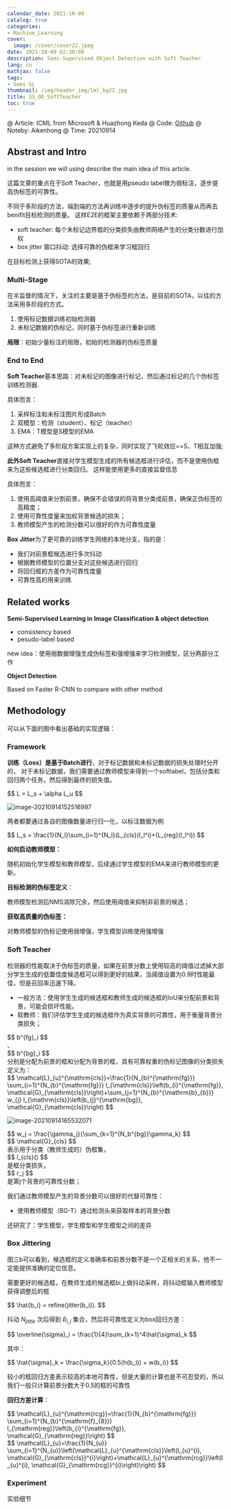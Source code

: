```yaml
---
calendar_date: 2021-10-09
catalog: true
categories:
- Machine_Learning
cover:
  image: /cover/cover22.jpeg
date: 2021-10-09 02:30:08
description: Semi-Supervised Object Detection with Soft Teacher
lang: cn
mathjax: false
tags:
- Semi-SL
thumbnail: /img/header_img/lml_bg22.jpg
title: SS_OD_SoftTeacher
toc: true
---
```


@ Article: ICML from Microsoft & Huazhong Keda
@ Code: [Github](https://github.com/microsoft/SoftTeacher)
@ Noteby: Aikenhong
@ Time: 20210914

## Abstrast and Intro

in the session we will using describe the main idea of this article.

这篇文章的重点在于Soft Teacher，也就是用pseudo label做为弱标注，逐步提高伪标签的可靠性。

不同于多阶段的方法，端到端的方法再训练中逐步的提升伪标签的质量从而再去benifit目标检测的质量。
这样E2E的框架主要依赖于两部分技术:

- soft teacher: 每个未标记边界框的分类损失由教师网络产生的分类分数进行加权
- box jitter 窗口抖动: 选择可靠的伪框来学习框回归

在目标检测上获得SOTA的效果;

### Multi-Stage

在半监督的情况下，关注的主要是基于伪标签的方法，是目前的SOTA，以往的方法采用多阶段的方式。

1. 使用标记数据训练初始检测器
2. 未标记数据的伪标记，同时基于伪标签进行重新训练

**局限**：初始少量标注的局限，初始的检测器的伪标签质量

### End to End

**Soft Teacher**基本思路：对未标记的图像进行标记，然后通过标记的几个伪标签训练检测器.

具体而言：

1. 采样标注和未标注图片形成Batch
2. 双模型：检测（student）、标记（teacher）
3. EMA：T模型是S模型的EMA

这种方式避免了多阶段方案实现上的复杂，同时实现了飞轮效应==S、T相互加强;

**此外Soft Teacher**直接对学生模型生成的所有候选框进行评估，而不是使用伪框来为这些候选框进行分类回归。
这样能使用更多的直接监督信息

具体而言：

1. 使用高阈值来分割前景，确保不会错误的将背景分类成前景，确保正伪标签的高精度；
2. 使用可靠性度量来加权背景候选的损失；
3. 教师模型产生的检测分数可以很好的作为可靠性度量

**Box Jitter**为了更可靠的训练学生网络的本地分支，指的是：  

- 我们对前景框候选进行多次抖动
- 根据教师模型的位置分支对这些候选进行回归
- 将回归框的方差作为可靠性度量
- 可靠性高的用来训练

## Related works

**Semi-Supervised Learning in Image Classification & object detection**

- consistency based
- pesudo-label based

new idea：使用弱数据增强生成伪标签和强增强来学习检测模型，区分两部分工作



**Object Detection**

Based on Faster R-CNN to compare with other method



## Methodology

可以从下面的图中看出基础的实现逻辑：

### Framework

**训练（Loss）是基于Batch进行**，对于标记数据和未标记数据的损失处理时分开的， 对于未标记数据，我们需要通过教师模型来得到一个softlabel，包括分类和回归两个任务，然后得到最终的损失值。
 
<div>
$$ 
L = L_s + \alpha L_u
 $$
</div>
 
![image-20210914152516997](https://picture-bed-001-1310572365.cos.ap-guangzhou.myqcloud.com/imgs/img/20210914155109.png)

两者都要通过各自的图像数量进行归一化，以标注数据为例
 
<div>
$$ 
L_s = \frac{1}{N_l}\sum_{i=1}^{N_l}(L_{cls}(I_l^i)+(L_{reg}(I_l^i))
 $$
</div>
 
**如何启动教师模型：**

随机初始化学生模型和教师模型，后续通过学生模型的EMA来进行教师模型的更新。

**目标检测的伪标签定义**：

教师模型检测后NMS消除冗余，然后使用阈值来抑制非前景的候选；

**获取高质量的伪标签：**

对教师模型的伪标记使用弱增强，学生模型训练使用强增强



### Soft Teacher

检测器的性能取决于伪标签的质量，如果在前景分数上使用较高的阈值过滤掉大部分学生生成的低置信度候选框可以得到更好的结果，当阈值设置为0.9时性能最佳，但是召回率迅速下降。

- 一般方法：使用学生生成的候选框和教师生成的候选框的IoU来分配前景和背景，可能会损坏性能。
- 软教师：我们评估学生生成的候选框作为真实背景的可靠性，用于衡量背景分类损失；

 
<div>
$$ b^{fg}_i $$
</div>
 、 
<div>
$$ b^{bg}_i $$
</div>
 分别是分配为前景的框和分配为背景的框，具有可靠权重的伪标记图像的分类损失定义为：
 
<div>
$$ 
\mathcal{L}_{u}^{\mathrm{cls}}=\frac{1}{N_{b}^{\mathrm{fg}}} \sum_{i=1}^{N_{b}^{\mathrm{fg}}} l_{\mathrm{cls}}\left(b_{i}^{\mathrm{fg}}, \mathcal{G}_{\mathrm{cls}}\right)+\sum_{j=1}^{N_{b}^{\mathrm{b}_{b}}} w_{j} l_{\mathrm{cls}}\left(b_{j}^{\mathrm{bg}}, \mathcal{G}_{\mathrm{cls}}\right)
 $$
</div>
 
![image-20210914165532071](https://picture-bed-001-1310572365.cos.ap-guangzhou.myqcloud.com/imgs/img/20210914165535.png)
 
<div>
$$ 
w_j = \frac{\gamma_j}{\sum_{k=1}^{N_b^{bg}}\gamma_k}
 $$
</div>
 
 
<div>
$$ \mathcal{G}_{cls} $$
</div>
 表示用于分类（教师生成的）伪框集， 
<div>
$$ l_{cls}() $$
</div>
 是框分类损失， 
<div>
$$ r_j $$
</div>
 是第j个背景的可靠性分数；

我们通过教师模型产生的背景分数可以很好的代替可靠性：

- 使用教师模型（BG-T）通过检测头来获取样本的背景分数

还研究了：学生模型，学生模型和学生模型之间的差异



### Box Jittering

图三b可以看到，候选框的定义准确率和前景分数不是一个正相关的关系，他不一定能提供准确的定位信息。

需要更好的候选框，在教师生成的候选框bi上做抖动采样，将抖动框输入教师模型获得调整后的框
 
<div>
$$ 
\hat{b_i} = refine(jitter(b_i)).
 $$
</div>
 
抖动 $N_{jittle}$ 次后得到 ${\hat{b}_{i,j}}$ 集合，然后将可靠性定义为box回归方差：
 
<div>
$$ 
\overline{\sigma}_i = \frac{1}{4}\sum_{k=1}^4\hat{\sigma}_k
 $$
</div>
 
其中：
 
<div>
$$ 
\hat{\sigma}_k = \frac{\sigma_k}{0.5(h(b_i)) + w(b_i)}
 $$
</div>
 
较小的框回归方差表示较高的本地可靠性，但是大量的计算也是不可忍受的，所以我们一般只计算前景分数大于0.5的框的可靠性

**回归方差计算**：
 
<div>
$$ 
\mathcal{L}_{u}^{\mathrm{rcg}}=\frac{1}{N_{b}^{\mathrm{fg}}} \sum_{i=1}^{N_{b}^{\mathrm{f}_{8}}} l_{\mathrm{reg}}\left(b_{i}^{\mathrm{fg}}, \mathcal{G}_{\mathrm{reg}}\right)
 $$
</div>
 

 
<div>
$$ 
\mathcal{L}_{u}=\frac{1}{N_{u}} \sum_{i=1}^{N_{u}}\left(\mathcal{L}_{u}^{\mathrm{cls}}\left(I_{u}^{i}, \mathcal{G}_{\mathrm{cls}}^{i}\right)+\mathcal{L}_{u}^{\mathrm{rcg}}\left(I_{u}^{i}, \mathcal{G}_{\mathrm{rcg}}^{i}\right)\right)
 $$
</div>
 

### Experiment

实验细节